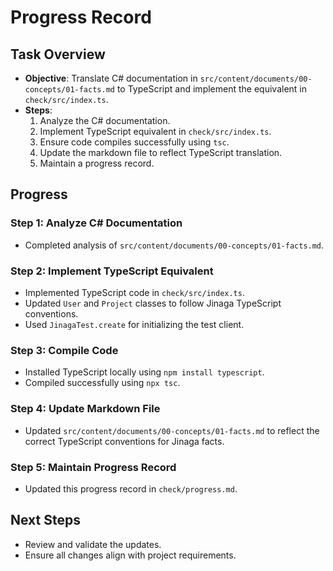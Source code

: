 # Progress Record

## Task Overview
- **Objective**: Translate C# documentation in `src/content/documents/00-concepts/01-facts.md` to TypeScript and implement the equivalent in `check/src/index.ts`.
- **Steps**:
  1. Analyze the C# documentation.
  2. Implement TypeScript equivalent in `check/src/index.ts`.
  3. Ensure code compiles successfully using `tsc`.
  4. Update the markdown file to reflect TypeScript translation.
  5. Maintain a progress record.

## Progress
### Step 1: Analyze C# Documentation
- Completed analysis of `src/content/documents/00-concepts/01-facts.md`.

### Step 2: Implement TypeScript Equivalent
- Implemented TypeScript code in `check/src/index.ts`.
- Updated `User` and `Project` classes to follow Jinaga TypeScript conventions.
- Used `JinagaTest.create` for initializing the test client.

### Step 3: Compile Code
- Installed TypeScript locally using `npm install typescript`.
- Compiled successfully using `npx tsc`.

### Step 4: Update Markdown File
- Updated `src/content/documents/00-concepts/01-facts.md` to reflect the correct TypeScript conventions for Jinaga facts.

### Step 5: Maintain Progress Record
- Updated this progress record in `check/progress.md`.

## Next Steps
- Review and validate the updates.
- Ensure all changes align with project requirements.
